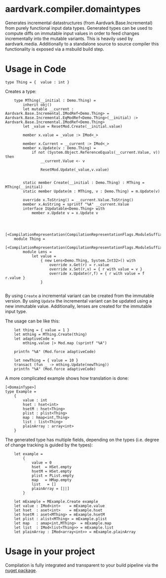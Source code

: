 # aardvark.compiler.domaintypes

Generates incremental datastructures (from Aardvark.Base.Incremental) from purely functional input data types. 
Generated types can be used to compute diffs on immutable input values in order to feed changes incrementally into the mutable variants. 
This is heavily used by aardvark.media. 
Additionally to a standalone source to source compiler this functionality is exposed via a msbuild build step.

# Usage in Code

```[<DomainType>]
type Thing = {  value : int }
```

Creates a type:

```
    type MThing(__initial : Demo.Thing) =
        inherit obj()
        let mutable __current : Aardvark.Base.Incremental.IModRef<Demo.Thing> = Aardvark.Base.Incremental.EqModRef<Demo.Thing>(__initial) :> Aardvark.Base.Incremental.IModRef<Demo.Thing>
        let _value = ResetMod.Create(__initial.value)
        
        member x.value = _value :> IMod<_>
        
        member x.Current = __current :> IMod<_>
        member x.Update(v : Demo.Thing) =
            if not (System.Object.ReferenceEquals(__current.Value, v)) then
                __current.Value <- v
                
                ResetMod.Update(_value,v.value)
                
        
        static member Create(__initial : Demo.Thing) : MThing = MThing(__initial)
        static member Update(m : MThing, v : Demo.Thing) = m.Update(v)
        
        override x.ToString() = __current.Value.ToString()
        member x.AsString = sprintf "%A" __current.Value
        interface IUpdatable<Demo.Thing> with
            member x.Update v = x.Update v
    
    
    
    [<CompilationRepresentation(CompilationRepresentationFlags.ModuleSuffix)>]
    module Thing =
        [<CompilationRepresentation(CompilationRepresentationFlags.ModuleSuffix)>]
        module Lens =
            let value =
                { new Lens<Demo.Thing, System.Int32>() with
                    override x.Get(r) = r.value
                    override x.Set(r,v) = { r with value = v }
                    override x.Update(r,f) = { r with value = f r.value }
                }
                
```

By using `Create` a incremental variant can be created from the immutable version. By using `Update` the incremental variant can be updated using a new immutable value. Additionally, lenses are created for the immutable input type.

The usage can be like this:
```
    let thing = { value = 1 }
    let mthing = MThing.Create(thing)
    let adaptiveCode = 
        mthing.value |> Mod.map (sprintf "%A") 

    printfn "%A" (Mod.force adaptiveCode)

    let newThing = { value = 10 }
    transact (fun _ -> mthing.Update(newThing))
    printfn "%A" (Mod.force adaptiveCode)
  ```

A more complicated example shows how translation is done: 

```
[<DomainType>]
type Example = 
    {
        value : int
        hset : hset<int>
        hsetM : hset<Thing>
        plist : plist<Thing>
        map : hmap<int,Thing>
        list : list<Thing>
        plainArray : array<int>
    }
```

The generated type has multiple fields, depending on the types (i.e. degree of change tracking is guided by the types):

```
    let example =
        {
            value = 0
            hset  = HSet.empty
            hsetM = HSet.empty
            plist = PList.empty
            map   = HMap.empty
            list   = []
            plainArray = [||]
        }

    let mExample = MExample.Create example
    let value : IMod<int>    = mExample.value
    let hset  : aset<int>    = mExample.hset
    let hsetM : aset<MThing> = mExample.hsetM
    let plist : alist<MThing> = mExample.plist
    let map   : amap<int,MThing>  = mExample.map
    let list  : IMod<list<Thing>> = mExample.list
    let plainArray : IMod<array<int>> = mExample.plainArray
```

# Usage in your project

Compilation is fully integrated and transparent to your build pipeline via the [nuget package](https://www.nuget.org/packages/Aardvark.Compiler.DomainTypes.MSBuild/).
